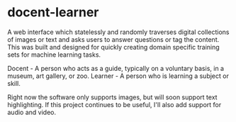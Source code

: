 docent-learner
==============

A web interface which statelessly and randomly traverses digital collections of images or text and asks users to answer questions or tag the content. This was built and designed for quickly creating domain specific training sets for machine learning tasks.

Docent - A person who acts as a guide, typically on a voluntary basis, in a museum, art gallery, or zoo.
Learner - A person who is learning a subject or skill.

Right now the software only supports images, but will soon support text highlighting. If this project continues to be useful, I'll also add support for audio and video.
